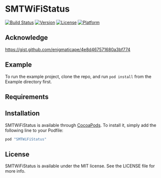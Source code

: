 # SMTWiFiStatus

[![Build Status](https://travis-ci.org/alirp88/SMTWiFiStatus.svg?branch=master)](https://travis-ci.org/alirp88/SMTWiFiStatus)
[![Version](https://img.shields.io/cocoapods/v/SMTWiFiStatus.svg?style=flat)](http://cocoapods.org/pods/SMTWiFiStatus)
[![License](https://img.shields.io/cocoapods/l/SMTWiFiStatus.svg?style=flat)](http://cocoapods.org/pods/SMTWiFiStatus)
[![Platform](https://img.shields.io/cocoapods/p/SMTWiFiStatus.svg?style=flat)](http://cocoapods.org/pods/SMTWiFiStatus)

## Acknowledge 

https://gist.github.com/enigmaticape/4e8d467571680a3bf774

## Example

To run the example project, clone the repo, and run `pod install` from the Example directory first.

## Requirements

## Installation

SMTWiFiStatus is available through [CocoaPods](http://cocoapods.org). To install
it, simply add the following line to your Podfile:

```ruby
pod "SMTWiFiStatus"
```

## License

SMTWiFiStatus is available under the MIT license. See the LICENSE file for more info.
